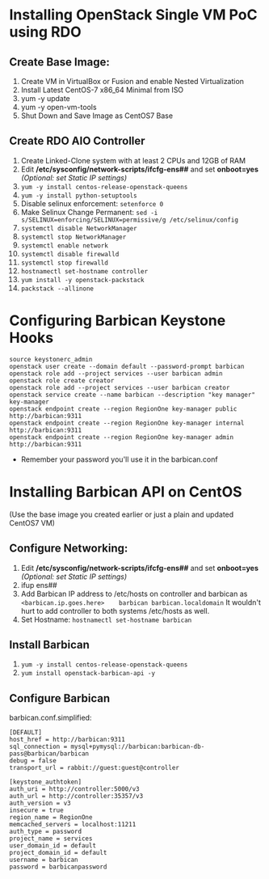 # Installing OpenStack Single VM PoC using RDO

## Create Base Image:
1. Create VM in VirtualBox or Fusion and enable Nested Virtualization
2. Install Latest CentOS-7 x86_64 Minimal from ISO
3. yum -y update
4. yum -y open-vm-tools
5. Shut Down and Save Image as CentOS7 Base

## Create RDO AIO Controller
1. Create Linked-Clone system with at least 2 CPUs and 12GB of RAM
2. Edit __/etc/sysconfig/network-scripts/ifcfg-ens##__ and set __onboot=yes__ _(Optional: set Static IP settings)_
3. ```yum -y install centos-release-openstack-queens```
4. ```yum -y install python-setuptools```
5. Disable selinux enforcement: ```setenforce 0```
6. Make Selinux Change Permanent:  ```sed -i s/SELINUX=enforcing/SELINUX=permissive/g /etc/selinux/config```
7. ```systemctl disable NetworkManager```
8. ```systemctl stop NetworkManager```
9. ```systemctl enable network```
10. ```systemctl disable firewalld```
11. ```systemctl stop firewalld```
12. ```hostnamectl set-hostname controller```
13. ```yum install -y openstack-packstack```
14. ```packstack --allinone```

# Configuring Barbican Keystone Hooks

```
source keystonerc_admin
openstack user create --domain default --password-prompt barbican
openstack role add --project services --user barbican admin
openstack role create creator
openstack role add --project services --user barbican creator
openstack service create --name barbican --description "key manager" key-manager
openstack endpoint create --region RegionOne key-manager public http://barbican:9311
openstack endpoint create --region RegionOne key-manager internal http://barbican:9311
openstack endpoint create --region RegionOne key-manager admin http://barbican:9311
```
* Remember your password you'll use it in the barbican.conf

# Installing Barbican API on CentOS
(Use the base image you created earlier or just a plain and updated CentOS7 VM)

## Configure Networking:
1. Edit __/etc/sysconfig/network-scripts/ifcfg-ens##__ and set __onboot=yes__ _(Optional: set Static IP settings)_
2. ifup ens##
3. Add Barbican IP address to /etc/hosts on controller and barbican as ```<barbican.ip.goes.here>    barbican barbican.localdomain``` It wouldn't hurt to add controller to both systems /etc/hosts as well.
4. Set Hostname: ```hostnamectl set-hostname barbican```

## Install Barbican
1. ```yum -y install centos-release-openstack-queens```
2. ```yum install openstack-barbican-api -y```

## Configure Barbican
barbican.conf.simplified:
```
[DEFAULT]
host_href = http://barbican:9311
sql_connection = mysql+pymysql://barbican:barbican-db-pass@barbican/barbican
debug = false
transport_url = rabbit://guest:guest@controller

[keystone_authtoken]
auth_uri = http://controller:5000/v3
auth_url = http://controller:35357/v3
auth_version = v3
insecure = true
region_name = RegionOne
memcached_servers = localhost:11211
auth_type = password
project_name = services
user_domain_id = default
project_domain_id = default
username = barbican
password = barbicanpassword
```
